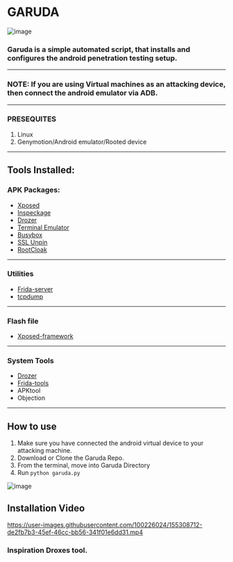 # GARUDA

![image](https://user-images.githubusercontent.com/100226024/155191796-04b494f7-90c1-4e10-b9c0-1f8f01c9dd65.png)




### Garuda is a simple automated script, that installs and configures the android penetration testing setup.
---
### NOTE: If you are using Virtual machines as an attacking device, then connect the android emulator via ADB.
---

### PRESEQUITES
1. Linux
2. Genymotion/Android emulator/Rooted device


---

## Tools Installed:

### APK Packages:

* [Xposed](http://repo.xposed.info/module/de.robv.android.xposed.installer)
* [Inspeckage](https://github.com/ac-pm/Inspeckage)
* [Drozer](https://labs.mwrinfosecurity.com/tools/drozer/)
* [Terminal Emulator](https://play.google.com/store/apps/details?id=jackpal.androidterm&hl=en)
* [Busybox](https://play.google.com/store/apps/details?id=stericson.busybox)
* [SSL Unpin](https://github.com/ac-pm/SSLUnpinning_Xposed)
* [RootCloak](http://repo.xposed.info/module/com.devadvance.rootcloak2)

---

### Utilities

* [Frida-server](https://frida.re/)
* [tcpdump](https://www.androidtcpdump.com/)

---

### Flash file

* [Xposed-framework](https://repo.xposed.info/)

---

### System Tools

* [Drozer](https://labs.mwrinfosecurity.com/tools/drozer/)
* [Frida-tools](https://frida.re/)
* APKtool
* Objection

---

## How to use
1. Make sure you have connected the android virtual device to your attacking machine.
2. Download or Clone the Garuda Repo.
3. From the terminal, move into Garuda Directory
4. Run ```python garuda.py```

![image](https://user-images.githubusercontent.com/100226024/155191673-6ab5cf70-6ec1-432b-b0bc-e379088462ef.png)


## Installation Video


https://user-images.githubusercontent.com/100226024/155308712-de2fb7b3-45ef-46cc-bb56-341f01e6dd31.mp4



### Inspiration Droxes tool.


